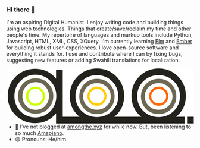 ### Hi there 👋

I'm an aspiring Digital Humanist. I enjoy writing code and building things using web technologies. Things that create/save/reclaim my time and other people's time. My repertoire of languages and markup tools include Python, Javascript, HTML, XML, CSS, XQuery. I'm currently learning [Elm](https://elm-lang.org/) and [Ember](https://emberjs.com/) for building robust user-experiences. I love open-source software and everything it stands for. I use and contribute where I can by fixing bugs, suggesting new features or adding Swahili translations for localization.

<img src="https://raw.githubusercontent.com/ooduor/ooduor/master/brand.svg.png" alt="vanity inimark banner with letters a o o . which are my initials." align="right">

- 🌱 I’ve not blogged at [amongthe.xyz](https://amongthe.xyz) for while now. But, been listening to so much [Amapiano](https://last.fm/user/ttyAOO).
- 😄 Pronouns: He/him
